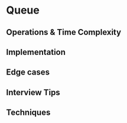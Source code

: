 # Queue

## Operations & Time Complexity

## Implementation

## Edge cases

## Interview Tips

## Techniques
